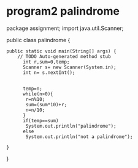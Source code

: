 # program2 palindrome
package assignment;
import java.util.Scanner;




public class palindrome {
		

	public static void main(String[] args) {
		// TODO Auto-generated method stub
		  int r,sum=0,temp; 
		  Scanner s= new Scanner(System.in);
		  int n= s.nextInt();
		  
		  
		  temp=n;    
		  while(n>0){    
		   r=n%10; 
		   sum=(sum*10)+r;    
		   n=n/10;    
		  }    
		  if(temp==sum)    
		   System.out.println("palindrome");    
		  else    
		   System.out.println("not a palindrome"); 
	
	}

}
 
